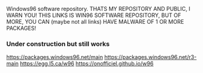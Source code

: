 Windows96 software repository. 
THATS MY REPOSITORY AND PUBLIC, I WARN YOU!
THIS LINKS IS WIN96 SOFTWARE REPOSITORY, BUT OF MORE, 
YOU CAN (maybe not all links) HAVE MALWARE OF 1 OR MORE PACKAGES! 
### Under construction but still works ###
https://packages.windows96.net/main
https://packages.windows96.net/r3-main
https://egg.l5.ca/w96
https://onofficiel.github.io/w96
